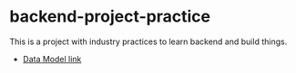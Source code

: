 # backend-project-practice

This is a project with industry practices to learn backend and build things.

- [Data Model link](https://app.eraser.io/workspace/YtPqZ1VogxGy1jzIDkzj)
